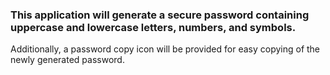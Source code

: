 ### This application will generate a secure password containing uppercase and lowercase letters, numbers, and symbols.

 Additionally, a password copy icon will be provided for easy copying of the newly generated password.
